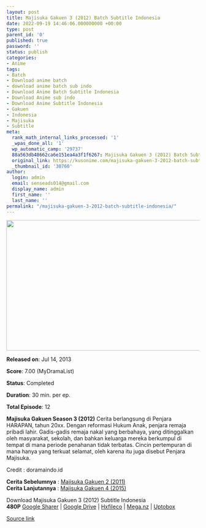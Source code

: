 ```yaml
---
layout: post
title: Majisuka Gakuen 3 (2012) Batch Subtitle Indonesia
date: 2022-09-19 14:46:06.000000000 +00:00
type: post
parent_id: '0'
published: true
password: ''
status: publish
categories:
- Anime
tags:
- Batch
- Download anime batch
- download anime batch sub indo
- Download Anime Batch Subtitle Indonesia
- Download Anime sub indo
- Download Anime Subtitle Indonesia
- Gakuen
- Indonesia
- Majisuka
- Subtitle
meta:
  rank_math_internal_links_processed: '1'
  _wpas_done_all: '1'
  wp_automatic_camp: '29737'
  88a563db48662ca6e151ea4a3f1f6267: Majisuka Gakuen 3 (2012) Batch Subtitle Indonesia
  original_link: https://kusonime.com/majisuka-gakuen-3-2012-batch-subtitle-indonesia/
  _thumbnail_id: '30760'
author:
  login: admin
  email: senseads014@gmail.com
  display_name: admin
  first_name: ''
  last_name: ''
permalink: "/majisuka-gakuen-3-2012-batch-subtitle-indonesia/"
---
```

<p><img width="509" height="340" src="{{ site.baseurl }}/assets/2022/09/Majisuka-Gakuen-3-2012-509x340.jpg" class="attachment-thumb-large size-thumb-large wp-post-image" alt="" loading="lazy" title="Majisuka Gakuen 3 (2012) Batch Subtitle Indonesia" srcset="https://kusonime.com/wp-content/uploads/2021/03/Majisuka-Gakuen-3-2012-509x340.jpg 509w, https://kusonime.com/wp-content/uploads/2021/03/Majisuka-Gakuen-3-2012-300x200.jpg 300w, https://kusonime.com/wp-content/uploads/2021/03/Majisuka-Gakuen-3-2012-768x513.jpg 768w, https://kusonime.com/wp-content/uploads/2021/03/Majisuka-Gakuen-3-2012-520x347.jpg 520w, https://kusonime.com/wp-content/uploads/2021/03/Majisuka-Gakuen-3-2012.jpg 1000w" sizes="(max-width: 509px) 100vw, 509px" />
<p><b>Released on</b>: Jul 14, 2013</p>
<p>
<p><b>Score</b>: 7.00 (MyDramaList)</p>
<p>
<p><b>Status</b>: Completed</p>
<p>
<p><b>Duration</b>: 30 min. per ep.</p>
<p>
<p><b>Total Episode</b>: 12</p>
<p>
<p><strong>Majisuka Gakuen Season 3 (2012)</strong> Cerita berlangsung di Penjara HARAPAN, tahun 20xx. Dengan reformasi Hukum Anak, penjara remaja pribadi lahir. Gadis-gadis remaja nakal yang berbahaya, yang ditinggalkan oleh masyarakat, sekolah, dan bahkan keluarga mereka berkumpul di tempat di mana periode penahanan tidak terbatas. Cincin pertempuran di mana hanya yang terkuat selamat, oleh karena itu juga disebut Penjara Majisuka.</p>
<p>
<p>Credit : doramaindo.id</p>
<p>
<p><strong>Cerita Sebelumnya</strong> : <a href="https://kusonime.com/majisuka-gakuen-2-2011-batch-subtitle-indonesia/" target="_blank" rel="noopener">Majisuka Gakuen 2 (2011)</a><br /> <strong>Cerita Lanjutannya</strong> : <a href="https://kusonime.com/majisuka-gakuen-4-2015-batch-subtitle-indonesia/" rel="noopener" target="_blank">Majisuka Gakuen 4 (2015)</a></p>
<p>
<div class="smokeddl">
<div class="smokettl">Download Majisuka Gakuen 3 (2012) Subtitle Indonesia</div>
<div class="smokeurl"><strong>480P</strong> <a href="https://acefile.co/f/39163741/kusonime-majisuka-gakuen-s3-rar" target="_blank" rel="noopener">Google Sharer</a> | <a href="https://drive.google.com/uc?export=download&amp;id=1r17zfT4kqLTrKJHK9mW5le-MJ2l5JLTP" target="_blank" rel="noopener">Google Drive</a> | <a href="https://hxfile.co/kwi9v3qspdo1" target="_blank" rel="noopener">Hxfileco</a> | <a href="https://mega.nz/file/TshjmQBC#NGcIOY9R7Twam_TaaBi7T0k_maaMAP1ijIAOlAMAe-k" target="_blank" rel="noopener">Mega.nz</a> | <a href="https://uptobox.com/8mzfw5r0xx9e" target="_blank" rel="noopener">Uptobox</a></div>
</div>
<p><a href="https://kusonime.com/majisuka-gakuen-3-2012-batch-subtitle-indonesia/">Source link </a></p>
